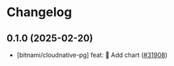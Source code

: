 # Changelog

## 0.1.0 (2025-02-20)

* [bitnami/cloudnative-pg] feat: :tada: Add chart ([#31908](https://github.com/bitnami/charts/pull/31908))

